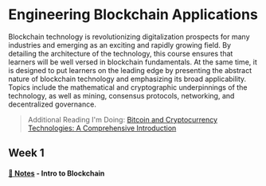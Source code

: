 # Engineering Blockchain Applications

Blockchain technology is revolutionizing digitalization prospects for many industries and emerging as an
exciting and rapidly growing field. By detailing the architecture of the technology, this course ensures that
learners will be well versed in blockchain fundamentals. At the same time, it is designed to put learners on the
leading edge by presenting the abstract nature of blockchain technology and emphasizing its broad
applicability. Topics include the mathematical and cryptographic underpinnings of the technology, as well as
mining, consensus protocols, networking, and decentralized governance. 

> Additional Reading I'm Doing: [Bitcoin and Cryptocurrency Technologies: A Comprehensive Introduction](https://press.princeton.edu/books/hardcover/9780691171692/bitcoin-and-cryptocurrency-technologies)
## Week 1 

#### [📓 Notes](week1-notes.md) - Intro to Blockchain

